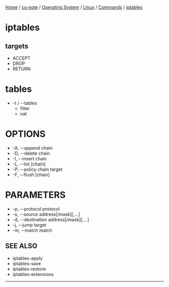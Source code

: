 [Home](https://mengxianbin.github.io) /
[cs-note](https://mengxianbin.github.io/cs-note/content) /
[Operating System](https://mengxianbin.github.io/cs-note/content/Operating%20System) /
[Linux](https://mengxianbin.github.io/cs-note/content/Operating%20System/Linux) /
[Commands](https://mengxianbin.github.io/cs-note/content/Operating%20System/Linux/Commands) /
[iptables](https://mengxianbin.github.io/cs-note/content/Operating%20System/Linux/Commands/iptables)

# iptables

## targets

* ACCEPT
* DROP
* RETURN

# tables

* -t / --tables
    * filter
    * nat

# OPTIONS

* -A, --append chain
* -D, --delete chain
* -I, --insert chain
* -L, --list [chain]
* -P, --policy chain target
* -F, --flush [chain]

# PARAMETERS

* -p, --protocol protocol
* -s, --source address[/mask][,...]
* -d, --destination address[/mask][,...]
* -j, --jump target
* -m, --match match

## SEE ALSO

* iptables-apply
* iptables-save
* iptables-restore
* iptables-extensions

---
